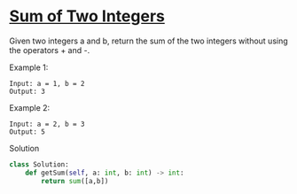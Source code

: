 # [Sum of Two Integers](https://leetcode.com/problems/sum-of-two-integers/)

Given two integers a and b, return the sum of the two integers without using the operators + and -.

Example 1:
```
Input: a = 1, b = 2
Output: 3
```
Example 2:
```
Input: a = 2, b = 3
Output: 5
```
Solution
```python
class Solution:
    def getSum(self, a: int, b: int) -> int:
        return sum([a,b])
```
